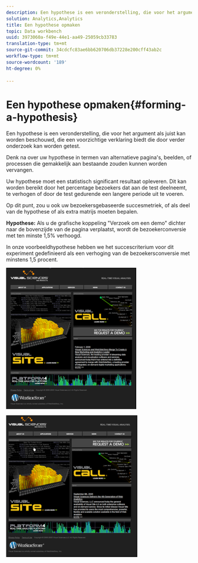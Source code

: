 ```yaml
---
description: Een hypothese is een veronderstelling, die voor het argument als juist kan worden beschouwd, die een voorzichtige verklaring biedt die door verder onderzoek kan worden getest.
solution: Analytics,Analytics
title: Een hypothese opmaken
topic: Data workbench
uuid: 3973060a-f49e-44e1-aa49-25059cb33783
translation-type: tm+mt
source-git-commit: 34cdcfc83ae6bb620706db37228e200cff43ab2c
workflow-type: tm+mt
source-wordcount: '189'
ht-degree: 0%

---
```



# Een hypothese opmaken{#forming-a-hypothesis}

Een hypothese is een veronderstelling, die voor het argument als juist kan worden beschouwd, die een voorzichtige verklaring biedt die door verder onderzoek kan worden getest.

Denk na over uw hypothese in termen van alternatieve pagina&#39;s, beelden, of processen die gemakkelijk aan bestaande zouden kunnen worden vervangen.

Uw hypothese moet een statistisch significant resultaat opleveren. Dit kan worden bereikt door het percentage bezoekers dat aan de test deelneemt, te verhogen of door de test gedurende een langere periode uit te voeren.

Op dit punt, zou u ook uw bezoekersgebaseerde succesmetriek, of als deel van de hypothese of als extra matrijs moeten bepalen.

**Hypothese:** Als u de grafische koppeling &quot;Verzoek om een demo&quot; dichter naar de bovenzijde van de pagina verplaatst, wordt de bezoekerconversie met ten minste 1,5% verhoogd.

In onze voorbeeldhypothese hebben we het succescriterium voor dit experiment gedefinieerd als een verhoging van de bezoekersconversie met minstens 1,5 procent.

![](assets/ControlPage.png)

![](assets/TestPage.png)

